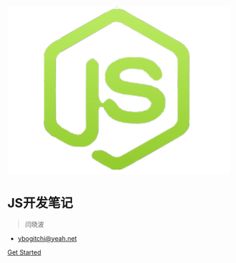 <img src="./media/cssbg.png" width="500" alt="">

# JS开发笔记

> 闫晓波 <span style="font-size: 16px;"><a href="http://www.itcast.cn/" target="blank"></a></span>

- ybogitchi@yeah.net


[Get Started](README)